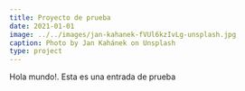 ```yaml
---
title: Proyecto de prueba
date: 2021-01-01
image: ../../images/jan-kahanek-fVUl6kzIvLg-unsplash.jpg
caption: Photo by Jan Kahánek on Unsplash
type: project
---
```


Hola mundo!. Esta es una entrada de prueba
